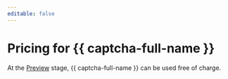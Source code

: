 ```yaml
---
editable: false
---
```

# Pricing for {{ captcha-full-name }}

At the [Preview](../overview/concepts/launch-stages.md) stage, {{ captcha-full-name }} can be used free of charge.

